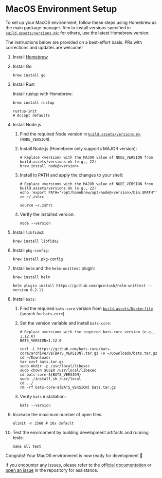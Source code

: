 # MacOS Environment Setup

To set up your MacOS environment, follow these steps using Homebrew as the main
package manager. Aim to install versions specified in
[`build.assets/versions.mk`](/build.assets/versions.mk); for others, use the
latest Homebrew version.

The instructions below are provided on a best-effort basis. PRs with corrections
and updates are welcome!

1. Install [Homebrew](https://brew.sh/)

1. Install Go

      ```shell
      brew install go
      ```

1. Install Rust

    Install rustup with Homebrew:

    ```shell
    brew install rustup

    rustup-init
    # Accept defaults
    ```

1. Install Node.js
    1. Find the required Node version in
      [`build.assets/versions.mk`](/build.assets/versions.mk) (`NODE_VERSION`).

    1. Install Node.js (Homebrew only supports MAJOR version):

        ```shell
        # Replace <version> with the MAJOR value of NODE_VERSION from build.assets/versions.mk (e.g., 22)
        brew install node@<version>
        ```

    1. Install to PATH and apply the changes to your shell:

        ```shell
        # Replace <version> with the MAJOR value of NODE_VERSION from build.assets/versions.mk (e.g., 22)
        echo 'export PATH="/opt/homebrew/opt/node@<version>/bin:$PATH"' >> ~/.zshrc

        source ~/.zshrc
        ```

    1. Verify the installed version:

        ```shell
        node --version
        ```

1. Install `libfido2`:

    ```shell
    brew install libfido2
    ```

1. Install `pkg-config`:

    ```shell
    brew install pkg-config
    ```

1. Install `helm` and the `helm-unittest` plugin:

    ```shell
    brew install helm

    helm plugin install https://github.com/quintush/helm-unittest --version 0.2.11
    ```

1. Install `bats`:
    1. Find the required `bats-core` version from
        [`build.assets/Dockerfile`](/build.assets/Dockerfile) (search for
        `bats-core`).
    1. Set the version variable and install `bats-core`:

        ```shell
        # Replace <version> with the required bats-core version (e.g., 1.12.0)
        BATS_VERSION=1.12.0

        curl -L https://github.com/bats-core/bats-core/archive/v${BATS_VERSION}.tar.gz -o ~/Downloads/bats.tar.gz
        cd ~/Downloads
        tar xzvf bats.tar.gz
        sudo mkdir -p /usr/local/libexec
        sudo chown $USER /usr/local/libexec
        cd bats-core-${BATS_VERSION}
        sudo ./install.sh /usr/local
        cd ../
        rm -rf bats-core-${BATS_VERSION} bats.tar.gz
        ```

    1. Verify `bats` installation:

          ```shell
          bats --version
          ```

1. Increase the maximum number of open files:

    ```shell
    ulimit -n 2560 # 10x default
    ```

1. Test the environment by building development artifacts and running tests:

    ```shell
    make all test
    ```

Congrats! Your MacOS environment is now ready for development 🎉

If you encounter any issues, please refer to the [official
documentation](https://goteleport.com/docs/) or [open an
issue](https://github.com/gravitational/teleport/issues) in the repository for
assistance.
